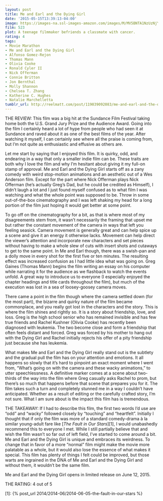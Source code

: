 ```yaml
---
layout: post
title: Me and Earl and the Dying Girl
date: '2015-05-15T13:39:13-04:00'
image: https://images-na.ssl-images-amazon.com/images/M/MV5BNTA1NzUzNjY4MV5BMl5BanBnXkFtZTgwNDU0MDI0NTE@._V1_UX182_CR0,0,182,268_AL_.jpg
film: 523
plot: A teenage filmmaker befriends a classmate with cancer.
rating: 4
tags:
- Movie Marathon
- Me and Earl and the Dying Girl
- Alfonso Gomez-Rejon
- Thomas Mann
- Olivia Cooke
- Ronald Cyler II
- Nick Offerman
- Connie Britton
- Jon Bernthal
- Molly Shannon
- Chelsea T. Zhang
- Katherine C. Hughes
- Natalie Marchelletta
tumblr_url: http://reelmatt.com/post/119039092083/me-and-earl-and-the-dying-girl
---
```


THE REVIEW: This film was a big hit at the Sundance Film Festival taking home both the U.S. Grand Jury Prize and the Audience Award. Going into the film I certainly heard a lot of hype from people who had seen it at Sundance and raved about it as one of the best films of the year. After watching it myself, I can certainly see where all the praise is coming from, but I’m not quite as enthusiastic and effusive as others are.

Let me start by saying that I enjoyed this film. It is quirky, odd, and endearing in a way that only a smaller indie film can be. These traits are both why I love the film and why I’m hesitant about giving it my full-on stamp of approval. Me and Earl and the Dying Girl starts off as a zany comedy with weird stop-motion animations and an aesthetic out of a Wes Anderson film. Except for the part where Nick Offerman plays Nick Offerman (he’s actually Greg’s Dad, but he could be credited as Himself), I didn’t laugh a lot and I just found myself confused as to what film I was watching and what the whole point was supposed to be. Throw in some out-of-the-box cinematography and I was left shaking my head for a long portion of the film just hoping it would get better at some point.

To go off on the cinematography for a bit, as that is where most of my disagreements stem from, it wasn’t necessarily the framing that upset me but rather the constant movement of the camera in ways that left you feeling seasick. Camera movement is generally great and can help spice up a scene and give it an energy it otherwise lacks. Movement can help direct the viewer’s attention and incorporate new characters and set pieces without having to make a whole slew of cuts with insert shots and cutaways to get to the same point. In Me and Earl though, there was a swish-pan and a dolly move in every shot for the first five or ten minutes. The resulting effect was increased confusion as I had little idea what was going on. Greg Gaines (Thomas Mann) begins the film writing an essay on his computer while narrating it for the audience as we flashback to watch the events unfold. A great way to introduce us to everyone (I especially enjoyed the chapter headings and title cards throughout the film), but much of the execution was lost in a sea of loosey-goosey camera moves.

There came a point in the film though where the camera settled down (for the most part), the bizarre and quirky nature of the film became commonplace, and you really got lost in the characters and the story. This is where the film shines and rightly so. It is a story about friendship, love, and loss. Greg is the high school senior who has remained invisible and has few true friends and Rachel Kushner (Olivia Cooke) has recently been diagnosed with leukemia. The two become close and form a friendship that often feels distant and forced. Greg was forced by his mother to hang out with the Dying Girl and Rachel initially rejects his offer of a pity friendship just because she has leukemia.

What makes Me and Earl and the Dying Girl really stand out is the subtlety and the gradual pull the film has on your attention and emotions. It all happens so slowly that it’s hard to pinpoint an exact moment where I went from, “What’s going on with the camera and these wacky animations,” to utter speechlessness. A definitive marker comes at a scene about two-thirds of the way into the film where Greg casually asks Rachel to prom, but there’s so much that happens before that scene that prepares you for it. The film takes such a turn and completely stunned me in a way I couldn’t have anticipated. Whether as a result of editing or the carefully crafted story, I’m not sure. What I am sure about is the impact this film has is tremendous.

THE TAKEAWAY: If I had to describe this film, the first two words I’d use are “odd” and “wacky” followed closely by “touching” and “heartfelt”. Initially I thought that if only the film was more of a standard comedy-drama à la similar young-adult fare like [*The Fault in Our Stars*][1], I would unabashedly recommend this to everyone I met. While I still partially believe that and wish the film wasn’t so far out of left field, I’ve started to come around a bit. Me and Earl and the Dying Girl is unique and embraces its weirdness. To change that in favor of a more “normal” film might make the movie more palatable as a whole, but it would also lose the essence of what makes it special. This film has plenty of things I felt could be improved, but those warts are ingrained in the DNA of Me and Earl and the Dying Girl and without them, it wouldn’t be the same film.

Me and Earl and the Dying Girl opens in limited release on June 12, 2015.

THE RATING: 4 out of 5

[1]: {% post_url 2014/2014-06/2014-06-05-the-fault-in-our-stars %}